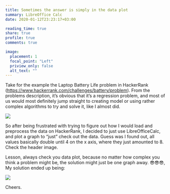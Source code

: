 ```yaml
---
title: Sometimes the answer is simply in the data plot 
summary: LibreOffice Calc
date: 2020-01-12T23:23:17+03:00

reading_time: true
share: true
profile: true
comments: true

image:
  placement: 1
  focal_point: "Left"
  priview_only: false
  alt_text: ""
---
```


Take for the example the Laptop Battery Life problem in HackerRank (https://www.hackerrank.com/challenges/battery/problem). From the problems description, it’s obvious that it’s a regression problem, and most of us would most definitely jump straight to creating model or using rather complex algorithms to try and solve it, like I almost did.

![](/img/in_plot/in_plot_1.png)

So after being frustrated with trying to figure out how I would load and preprocess the data on HackerRank, I decided to just use LibreOfficeCalc, and plot a graph to “just” check out the data. Guess was I found out, all values basically double until 4 on the x axis, where they just amounted to 8. Check the header image.

Lesson, always check you data plot, because no matter how complex you think a problem might be, the solution might just be one graph away. 😎😎😎, My solution ended up being:

![](/img/in_plot/in_plot_2.png)

Cheers.